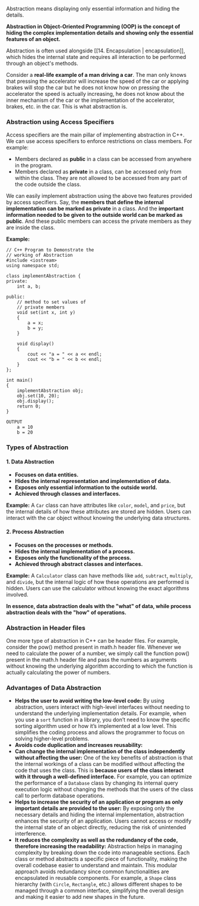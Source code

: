 Abstraction means displaying only essential information and hiding the details. 

**Abstraction in Object-Oriented Programming (OOP) is the concept of hiding the complex implementation details and showing only the essential features of an object.**

Abstraction is often used alongside [[14. Encapsulation | encapsulation]], which hides the internal state and requires all interaction to be performed through an object's methods.

Consider a **real-life example of a man driving a car**. The man only knows that pressing the accelerator will increase the speed of the car or applying brakes will stop the car but he does not know how on pressing the accelerator the speed is actually increasing, he does not know about the inner mechanism of the car or the implementation of the accelerator, brakes, etc. in the car. This is what abstraction is.

### Abstraction using Access Specifiers
Access specifiers are the main pillar of implementing abstraction in C++. We can use access specifiers to enforce restrictions on class members. For example:

- Members declared as **public** in a class can be accessed from anywhere in the program.
- Members declared as **private** in a class, can be accessed only from within the class. They are not allowed to be accessed from any part of the code outside the class.

We can easily implement abstraction using the above two features provided by access specifiers. Say, the **members that define the internal implementation can be marked as private** in a class. And the **important information needed to be given to the outside world can be marked as public**. And these public members can access the private members as they are inside the class.

**Example:**
```
// C++ Program to Demonstrate the
// working of Abstraction
#include <iostream>
using namespace std;

class implementAbstraction {
private:
	int a, b;

public:
	// method to set values of
	// private members
	void set(int x, int y)
	{
		a = x;
		b = y;
	}

	void display()
	{
		cout << "a = " << a << endl;
		cout << "b = " << b << endl;
	}
};

int main()
{
	implementAbstraction obj;
	obj.set(10, 20);
	obj.display();
	return 0;
}
```
```
OUTPUT
	a = 10
	b = 20
```

### Types of Abstraction

#### 1. Data Abstraction

- **Focuses on data entities.**
- **Hides the internal representation and implementation of data.**
- **Exposes only essential information to the outside world.**
- **Achieved through classes and interfaces.**

**Example:** A `Car` class can have attributes like `color`, `model`, and `price`, but the internal details of how these attributes are stored are hidden. Users can interact with the car object without knowing the underlying data structures.

#### 2. Process Abstraction

- **Focuses on the processes or methods.**
- **Hides the internal implementation of a process.**
- **Exposes only the functionality of the process.**
- **Achieved through abstract classes and interfaces.**

**Example:** A `Calculator` class can have methods like `add`, `subtract`, `multiply`, and `divide`, but the internal logic of how these operations are performed is hidden. Users can use the calculator without knowing the exact algorithms involved.

**In essence, data abstraction deals with the "what" of data, while process abstraction deals with the "how" of operations.**


### Abstraction in Header files
One more type of abstraction in C++ can be header files. For example, consider the pow() method present in math.h header file. Whenever we need to calculate the power of a number, we simply call the function pow() present in the math.h header file and pass the numbers as arguments without knowing the underlying algorithm according to which the function is actually calculating the power of numbers.


### Advantages of Data Abstraction
- **Helps the user to avoid writing the low-level code:** By using abstraction, users interact with high-level interfaces without needing to understand the underlying implementation details. For example, when you use a `sort` function in a library, you don’t need to know the specific sorting algorithm used or how it’s implemented at a low level. This simplifies the coding process and allows the programmer to focus on solving higher-level problems.
- **Avoids code duplication and increases reusability:**
- **Can change the internal implementation of the class independently without affecting the user:** One of the key benefits of abstraction is that the internal workings of a class can be modified without affecting the code that uses the class. This is **because users of the class interact with it through a well-defined interface.** For example, you can optimize the performance of a `Database` class by changing its internal query execution logic without changing the methods that the users of the class call to perform database operations.
- **Helps to increase the security of an application or program as only important details are provided to the user:** By exposing only the necessary details and hiding the internal implementation, abstraction enhances the security of an application. Users cannot access or modify the internal state of an object directly, reducing the risk of unintended interference.
- **It reduces the complexity as well as the redundancy of the code, therefore increasing the readability:** Abstraction helps in managing complexity by breaking down the code into manageable sections. Each class or method abstracts a specific piece of functionality, making the overall codebase easier to understand and maintain. This modular approach avoids redundancy since common functionalities are encapsulated in reusable components. For example, a `Shape` class hierarchy (with `Circle`, `Rectangle`, etc.) allows different shapes to be managed through a common interface, simplifying the overall design and making it easier to add new shapes in the future.